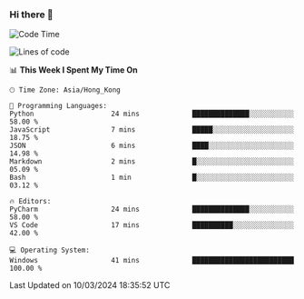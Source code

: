 ### Hi there 👋

<!--
**RoiexLee/RoiexLee** is a ✨ _special_ ✨ repository because its `README.md` (this file) appears on your GitHub profile.

Here are some ideas to get you started:

- 🔭 I’m currently working on ...
- 🌱 I’m currently learning ...
- 👯 I’m looking to collaborate on ...
- 🤔 I’m looking for help with ...
- 💬 Ask me about ...
- 📫 How to reach me: ...
- 😄 Pronouns: ...
- ⚡ Fun fact: ...
-->

<!--START_SECTION:waka-->
![Code Time](http://img.shields.io/badge/Code%20Time-479%20hrs%202%20mins-blue)

![Lines of code](https://img.shields.io/badge/From%20Hello%20World%20I%27ve%20Written-37.3%20thousand%20lines%20of%20code-blue)

📊 **This Week I Spent My Time On** 

```text
🕑︎ Time Zone: Asia/Hong_Kong

💬 Programming Languages: 
Python                   24 mins             ██████████████░░░░░░░░░░░   58.00 % 
JavaScript               7 mins              █████░░░░░░░░░░░░░░░░░░░░   18.75 % 
JSON                     6 mins              ████░░░░░░░░░░░░░░░░░░░░░   14.98 % 
Markdown                 2 mins              █░░░░░░░░░░░░░░░░░░░░░░░░   05.09 % 
Bash                     1 min               █░░░░░░░░░░░░░░░░░░░░░░░░   03.12 % 

🔥 Editors: 
PyCharm                  24 mins             ██████████████░░░░░░░░░░░   58.00 % 
VS Code                  17 mins             ██████████░░░░░░░░░░░░░░░   42.00 % 

💻 Operating System: 
Windows                  41 mins             █████████████████████████   100.00 % 
```


 Last Updated on 10/03/2024 18:35:52 UTC
<!--END_SECTION:waka-->
